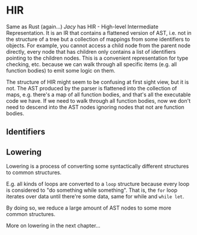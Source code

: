 # HIR

Same as Rust (again...) _Jacy_ has HIR - High-level Intermediate Representation. It is an IR that contains a flattened version of AST, i.e. not in the structure of a tree but a collection of mappings from some identifiers to objects.
For example, you cannot access a child node from the parent node directly, every node that has children only contains a list of identifiers pointing to the children nodes. This is a convenient representation for type checking, etc. because we can walk through all specific items (e.g. all function bodies) to emit some logic on them.

The structure of HIR might seem to be confusing at first sight view, but it is not.
The AST produced by the parser is flattened into the collection of maps, e.g. there's a map of all function bodies, and that's all the executable code we have. If we need to walk through all function bodies, now we don't need to descend into the AST nodes ignoring nodes that not are function bodies.

## Identifiers



## Lowering

Lowering is a process of converting some syntactically different structures to common structures.

E.g. all kinds of loops are converted to a `loop` structure because every loop is considered to "do something while
something". That is, the `for` loop iterates over data until there're some data, same for while and `while let`.

By doing so, we reduce a large amount of AST nodes to some more common structures.

More on lowering in the next chapter...
